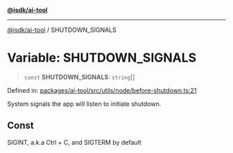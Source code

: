 [**@isdk/ai-tool**](../README.md)

***

[@isdk/ai-tool](../globals.md) / SHUTDOWN\_SIGNALS

# Variable: SHUTDOWN\_SIGNALS

> `const` **SHUTDOWN\_SIGNALS**: `string`[]

Defined in: [packages/ai-tool/src/utils/node/before-shutdown.ts:21](https://github.com/isdk/ai-tool.js/blob/b0ee9498dddfa5222989cf00502bb34c601df743/src/utils/node/before-shutdown.ts#L21)

System signals the app will listen to initiate shutdown.

## Const

SIGINT, a.k.a Ctrl + C, and SIGTERM by default
